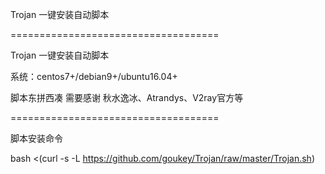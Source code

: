 Trojan 一键安装自动脚本

====================================

Trojan 一键安装自动脚本

系统：centos7+/debian9+/ubuntu16.04+

脚本东拼西凑 需要感谢 秋水逸冰、Atrandys、V2ray官方等

====================================

脚本安装命令

bash <(curl -s -L https://github.com/goukey/Trojan/raw/master/Trojan.sh)

